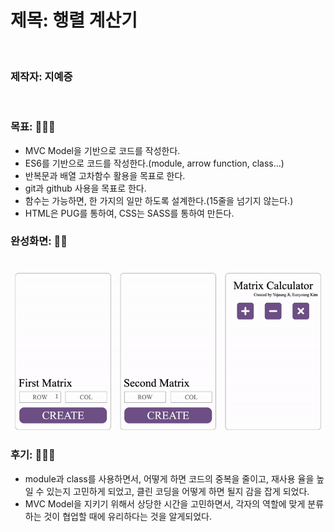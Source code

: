 # 제목: 행렬 계산기 

<br>

### 제작자: 지예증

<br>

### 목표: 👨🏻‍💻

- MVC Model을 기반으로 코드를 작성한다.
- ES6를 기반으로 코드를 작성한다.(module, arrow function, class...)
- 반복문과 배열 고차함수 활용을 목표로 한다.
- git과 github 사용을 목표로 한다.
- 함수는 가능하면, 한 가지의 일만 하도록 설계한다.(15줄을 넘기지 않는다.)
- HTML은 PUG를 통하여, CSS는 SASS를 통하여 만든다.

### 완성화면: 👍🏻

<br>

<img src="./images/MatrixCalculator.gif" align="center">

<br>

### 후기: 🙆🏻‍♂️

- module과 class를 사용하면서, 어떻게 하면 코드의 중복을 줄이고, 재사용 율을 높일 수 있는지 고민하게 되었고, 클린 코딩을 어떻게 하면 될지 감을 잡게 되었다.
- MVC Model을 지키기 위해서 상당한 시간을 고민하면서, 각자의 역할에 맞게 분류하는 것이 협업할 때에 유리하다는 것을 알게되었다.

